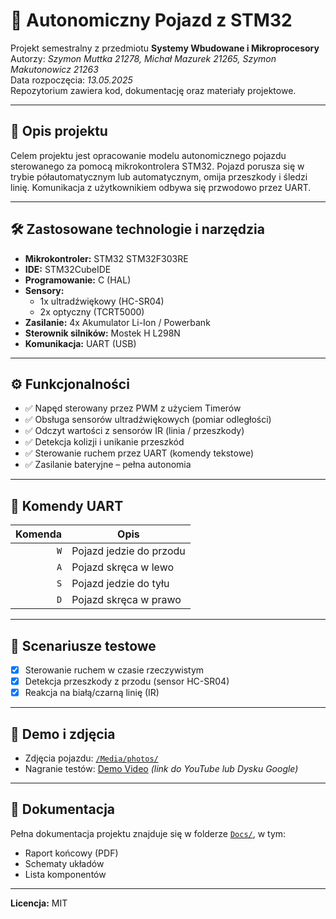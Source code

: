 # 🚗 Autonomiczny Pojazd z STM32

Projekt semestralny z przedmiotu **Systemy Wbudowane i Mikroprocesory**  
Autorzy: _Szymon Muttka 21278, Michał Mazurek 21265, Szymon Makutonowicz 21263_   
Data rozpoczęcia: _13.05.2025_  
Repozytorium zawiera kod, dokumentację oraz materiały projektowe.

---

## 📌 Opis projektu

Celem projektu jest opracowanie modelu autonomicznego pojazdu sterowanego za pomocą mikrokontrolera STM32. Pojazd porusza się w trybie półautomatycznym lub automatycznym, omija przeszkody i śledzi linię. Komunikacja z użytkownikiem odbywa się przwodowo przez UART.

---

## 🛠️ Zastosowane technologie i narzędzia

- **Mikrokontroler:** STM32 STM32F303RE
- **IDE:** STM32CubeIDE
- **Programowanie:** C (HAL)
- **Sensory:**
  - 1x ultradźwiękowy (HC-SR04)
  - 2x optyczny (TCRT5000)
- **Zasilanie:** 4x Akumulator Li-Ion / Powerbank
- **Sterownik silników:** Mostek H L298N
- **Komunikacja:** UART (USB)

---

## ⚙️ Funkcjonalności

- ✅ Napęd sterowany przez PWM z użyciem Timerów
- ✅ Obsługa sensorów ultradźwiękowych (pomiar odległości)
- ✅ Odczyt wartości z sensorów IR (linia / przeszkody)
- ✅ Detekcja kolizji i unikanie przeszkód
- ✅ Sterowanie ruchem przez UART (komendy tekstowe)
- ✅ Zasilanie bateryjne – pełna autonomia

---

## 🔌 Komendy UART

| Komenda | Opis                    |
|--------:|-------------------------|
| `W` | Pojazd jedzie do przodu     |
| `A` | Pojazd skręca w lewo        |
| `S` | Pojazd jedzie do tyłu       |
| `D` | Pojazd skręca w prawo       |

---

## 🧪 Scenariusze testowe

- [x] Sterowanie ruchem w czasie rzeczywistym
- [x] Detekcja przeszkody z przodu (sensor HC-SR04)
- [x] Reakcja na białą/czarną linię (IR)

---

## 📸 Demo i zdjęcia

- Zdjęcia pojazdu: [`/Media/photos/`](./Media/photos/)
- Nagranie testów: [Demo Video](#) *(link do YouTube lub Dysku Google)*

---

## 📄 Dokumentacja

Pełna dokumentacja projektu znajduje się w folderze [`Docs/`](./Docs/), w tym:
- Raport końcowy (PDF)
- Schematy układów
- Lista komponentów  

---

**Licencja:** MIT  
